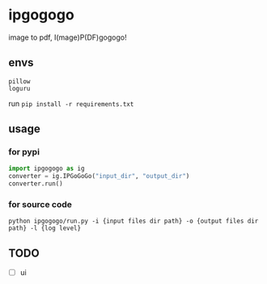 # ipgogogo

image to pdf, I(mage)P(DF)gogogo!

## envs

```text
pillow
loguru
```

run `pip install -r requirements.txt`

## usage

### for pypi

```python
import ipgogogo as ig
converter = ig.IPGoGoGo("input_dir", "output_dir")
converter.run()
```

### for source code

```shell
python ipgogogo/run.py -i {input files dir path} -o {output files dir path} -l {log level}
```

## TODO

- [ ] ui
